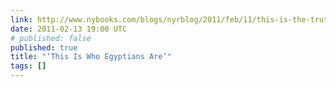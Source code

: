 ```yaml
---
link: http://www.nybooks.com/blogs/nyrblog/2011/feb/11/this-is-the-truth-of-who-egyptians-are/?utm_source=feedburner&utm_medium=feed&utm_campaign=Feed%3A+nybooks+%28The+New+York+Review+of+Books%29
date: 2011-02-13 19:00 UTC
# published: false
published: true
title: "‘This Is Who Egyptians Are’"
tags: []
---
```



